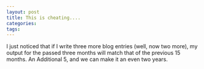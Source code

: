 ```yaml
---
layout: post
title: This is cheating....
categories: 
tags: 
---
```


I just noticed that if I write three more blog entries (well, now two more), my output for the passed three months will match that of the previous 15 months.  An Additional 5, and we can make it an even two years.